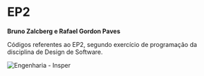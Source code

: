 # EP2

**Bruno Zalcberg e Rafael Gordon Paves**

Códigos referentes ao EP2, segundo exercício de programação da disciplina de Design de Software.

![Engenharia - Insper](https://www.google.com/search?q=insper+logo&client=firefox-b-d&sxsrf=APq-WBs4_tPBjF-6DsLMvjLFUWuahr7wtw:1650887176303&tbm=isch&source=iu&ictx=1&vet=1&fir=6eG7BSP0O4dLlM%252CntmdS8E4p9BkeM%252C_%253B9r8KK7AzjlLD9M%252Cy3bOP0LRTZMLCM%252C_%253BRWpD4K-3ddrd5M%252CaoGdD-6VURNJCM%252C_%253BwzYywgk4SgWzyM%252CntmdS8E4p9BkeM%252C_%253Bi_5TJ064Ykf1JM%252CLdeEd34WauO8VM%252C_%253BhT7uNd-iFt6jdM%252CntmdS8E4p9BkeM%252C_%253Bw3fvgwcvT3RlrM%252CK6xnsC0N_j2eLM%252C_%253BwTxSmyNpGdWoGM%252C5bxLvIkyr5-JrM%252C_%253BmUN96SgsnnZT8M%252CxWqR-IIRAorVCM%252C_%253BWuA_T7awCeLb_M%252CcPd8-dPI5q04aM%252C_%253BX6F6bwmGlHC5OM%252CXyFF5un9GBvqIM%252C_%253BGCxpLrArgc5B5M%252CoTN5gKjwCcd4hM%252C_%253BxB88Qr8CnMDanM%252C5grpk1gPaig8vM%252C_%253ByhUFDcgho76lhM%252CntmdS8E4p9BkeM%252C_&usg=AI4_-kQ8L5KUF-s3SflAHKqqu_-4jnlOnw&sa=X&ved=2ahUKEwiYwtT9ka_3AhVeLLkGHeN4DZ4Q9QF6BAgeEAE#imgrc=RWpD4K-3ddrd5M)